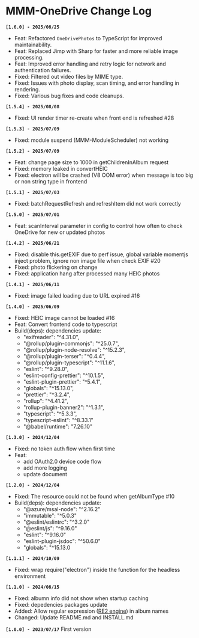 # MMM-OneDrive Change Log

**`[1.6.0] - 2025/08/25`**
- Feat: Refactored `OneDrivePhotos` to TypeScript for improved maintainability.
- Feat: Replaced Jimp with Sharp for faster and more reliable image processing.
- Feat: Improved error handling and retry logic for network and authentication failures.
- Fixed: Filtered out video files by MIME type.
- Fixed: Issues with photo display, scan timing, and error handling in rendering.
- Fixed: Various bug fixes and code cleanups.

**`[1.5.4] - 2025/08/08`**
- Fixed: UI render timer re-create when front end is refreshed #28

**`[1.5.3] - 2025/07/09`**
- Fixed: module suspend (MMM-ModuleScheduler) not working

**`[1.5.2] - 2025/07/09`**
- Feat: change page size to 1000 in getChildrenInAlbum request
- Fixed: memory leaked in convertHEIC
- Fixed: electron will be crashed (V8 OOM error) when message is too big or non string type in frontend

**`[1.5.1] - 2025/07/03`**
- Fixed: batchRequestRefresh and refreshItem did not work correctly

**`[1.5.0] - 2025/07/01`**
- Feat: scanInterval parameter in config to control how often to check OneDrive for new or updated photos

**`[1.4.2] - 2025/06/21`**
- Fixed: disable this.getEXIF due to perf issue, global variable momentjs inject problem, ignore non image file when check EXIF #20
- Fixed: photo flickering on change
- Fixed: application hang after processed many HEIC photos

**`[1.4.1] - 2025/06/11`**
- Fixed: image failed loading due to URL expired #16

**`[1.4.0] - 2025/06/09`**
- Fixed: HEIC image cannot be loaded #16
- Feat: Convert frontend code to typescript
- Build(deps): dependencies update:  
  - "exifreader": "^4.31.0",
  - "@rollup/plugin-commonjs": "^25.0.7",
  - "@rollup/plugin-node-resolve": "^15.2.3",
  - "@rollup/plugin-terser": "^0.4.4",
  - "@rollup/plugin-typescript": "^11.1.6",
  - "eslint": "^9.28.0",
  - "eslint-config-prettier": "^10.1.5",
  - "eslint-plugin-prettier": "^5.4.1",
  - "globals": "^15.13.0",
  - "prettier": "^3.2.4",
  - "rollup": "^4.41.2",
  - "rollup-plugin-banner2": "^1.3.1",
  - "typescript": "^5.3.3",
  - "typescript-eslint": "^8.33.1"
  - "@babel/runtime": "7.26.10"

**`[1.3.0] - 2024/12/04`**
- Fixed: no token auth flow when first time
- Feat:
  - add OAuth2.0 device code flow
  - add more logging
  - update document

**`[1.2.0] - 2024/12/04`**
- Fixed: The resource could not be found when getAlbumType #10
- Build(deps): dependencies update:
  - "@azure/msal-node": "^2.16.2"
  - "immutable": "^5.0.3"
  - "@eslint/eslintrc": "^3.2.0"
  - "@eslint/js": "^9.16.0"
  - "eslint": "^9.16.0"
  - "eslint-plugin-jsdoc": "^50.6.0"
  - "globals": "^15.13.0

**`[1.1.1] - 2024/10/09`**
- Fixed: wrap require("electron") inside the function for the headless environment

**`[1.1.0] - 2024/08/15`**
- Fixed: albumn info did not show when startup caching 
- Fixed: depedencies packages update
- Added: Allow regular expression ([RE2 engine](https://github.com/google/re2)) in album names
- Changed: Update README.md and INSTALL.md

**`[1.0.0] - 2023/07/17`**
First version
